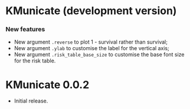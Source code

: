 # KMunicate (development version)

### New features

* New argument `.reverse` to plot 1 - survival rather than survival;
* New argument `.ylab` to customise the label for the vertical axis;
* New argument `.risk_table_base_size` to customise the base font size for the risk table.

# KMunicate 0.0.2

* Initial release.
